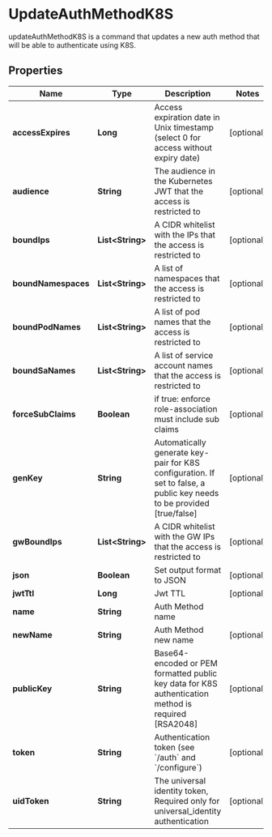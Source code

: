 

# UpdateAuthMethodK8S

updateAuthMethodK8S is a command that updates a new auth method that will be able to authenticate using K8S.
## Properties

Name | Type | Description | Notes
------------ | ------------- | ------------- | -------------
**accessExpires** | **Long** | Access expiration date in Unix timestamp (select 0 for access without expiry date) |  [optional]
**audience** | **String** | The audience in the Kubernetes JWT that the access is restricted to |  [optional]
**boundIps** | **List&lt;String&gt;** | A CIDR whitelist with the IPs that the access is restricted to |  [optional]
**boundNamespaces** | **List&lt;String&gt;** | A list of namespaces that the access is restricted to |  [optional]
**boundPodNames** | **List&lt;String&gt;** | A list of pod names that the access is restricted to |  [optional]
**boundSaNames** | **List&lt;String&gt;** | A list of service account names that the access is restricted to |  [optional]
**forceSubClaims** | **Boolean** | if true: enforce role-association must include sub claims |  [optional]
**genKey** | **String** | Automatically generate key-pair for K8S configuration. If set to false, a public key needs to be provided [true/false] |  [optional]
**gwBoundIps** | **List&lt;String&gt;** | A CIDR whitelist with the GW IPs that the access is restricted to |  [optional]
**json** | **Boolean** | Set output format to JSON |  [optional]
**jwtTtl** | **Long** | Jwt TTL |  [optional]
**name** | **String** | Auth Method name | 
**newName** | **String** | Auth Method new name |  [optional]
**publicKey** | **String** | Base64-encoded or PEM formatted public key data for K8S authentication method is required [RSA2048] |  [optional]
**token** | **String** | Authentication token (see &#x60;/auth&#x60; and &#x60;/configure&#x60;) |  [optional]
**uidToken** | **String** | The universal identity token, Required only for universal_identity authentication |  [optional]



